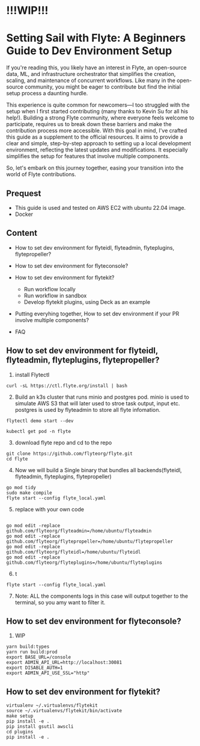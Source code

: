 # !!!WIP!!!


# Setting Sail with Flyte: A Beginners Guide to Dev Environment Setup

If you're reading this, you likely have an interest in Flyte, an open-source data, ML, and infrastructure orchestrator that simplifies the creation, scaling, and maintenance of concurrent workflows. Like many in the open-source community, you might be eager to contribute but find the initial setup process a daunting hurdle.

This experience is quite common for newcomers—I too struggled with the setup when I first started contributing (many thanks to Kevin Su for all his help!). Building a strong Flyte community, where everyone feels welcome to participate, requires us to break down these barriers and make the contribution process more accessible. With this goal in mind, I've crafted this guide as a supplement to the official resources. It aims to provide a clear and simple, step-by-step approach to setting up a local development environment, reflecting the latest updates and modifications. It especially simplifies the setup for features that involve multiple components.

So, let's embark on this journey together, easing your transition into the world of Flyte contributions.



## Prequest

- This guide is used and tested on AWS EC2 with ubuntu 22.04 image.
- Docker

## Content
- How to set dev environment for flyteidl, flyteadmin, flyteplugins, flytepropeller?
  
- How to set dev environment for flyteconsole?
  
- How to set dev environment for flytekit?
  - Run workflow locally
  - Run workflow in sandbox
  - Develop flytekit plugins, using Deck as an example
  
- Putting everyhing together, How to set dev environment if your PR involve multiple components?
  
- FAQ

## How to set dev environment for flyteidl, flyteadmin, flyteplugins, flytepropeller?

1. install Flytectl
```shell
curl -sL https://ctl.flyte.org/install | bash
```

2. Build an k3s cluster that runs minio and postgres pod.
minio is used to simulate AWS S3 that will later used to stroe task output, input etc.
postgres is used by flyteadmin to store all flyte infomation.
```shell
flytectl demo start --dev

kubectl get pod -n flyte
```

3. download flyte repo and cd to the repo
```shell
git clone https://github.com/flyteorg/flyte.git
cd flyte
```

4. Now we will build a Single binary that bundles all backends(flyteidl, flyteadmin, flyteplugins, flytepropeller)
```shell
go mod tidy
sudo make compile
flyte start --config flyte_local.yaml
```

5. replace with your own code
```shell

go mod edit -replace github.com/flyteorg/flyteadmin=/home/ubuntu/flyteadmin
go mod edit -replace github.com/flyteorg/flytepropeller=/home/ubuntu/flytepropeller
go mod edit -replace github.com/flyteorg/flyteidl=/home/ubuntu/flyteidl
go mod edit -replace github.com/flyteorg/flyteplugins=/home/ubuntu/flyteplugins
```

6. t
```shell
flyte start --config flyte_local.yaml
```

7. Note: ALL the components logs in this case will output together to the terminal, so you amy want to filter it.

## How to set dev environment for flyteconsole?

1. WIP
```shell
yarn build:types
yarn run build:prod
export BASE_URL=/console
export ADMIN_API_URL=http://localhost:30081
export DISABLE_AUTH=1
export ADMIN_API_USE_SSL="http"
```



## How to set dev environment for flytekit?


```shell
virtualenv ~/.virtualenvs/flytekit
source ~/.virtualenvs/flytekit/bin/activate
make setup
pip install -e .
pip install gsutil awscli
cd plugins
pip install -e .
```














